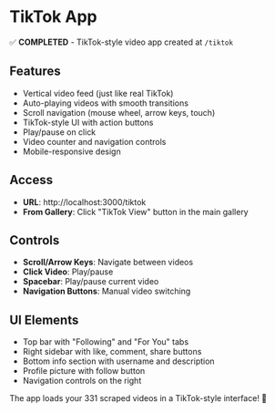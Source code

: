 # TikTok App

✅ **COMPLETED** - TikTok-style video app created at `/tiktok`

## Features
- Vertical video feed (just like real TikTok)
- Auto-playing videos with smooth transitions
- Scroll navigation (mouse wheel, arrow keys, touch)
- TikTok-style UI with action buttons
- Play/pause on click
- Video counter and navigation controls
- Mobile-responsive design

## Access
- **URL**: http://localhost:3000/tiktok
- **From Gallery**: Click "TikTok View" button in the main gallery

## Controls
- **Scroll/Arrow Keys**: Navigate between videos
- **Click Video**: Play/pause
- **Spacebar**: Play/pause current video
- **Navigation Buttons**: Manual video switching

## UI Elements
- Top bar with "Following" and "For You" tabs
- Right sidebar with like, comment, share buttons
- Bottom info section with username and description
- Profile picture with follow button
- Navigation controls on the right

The app loads your 331 scraped videos in a TikTok-style interface! 🎉